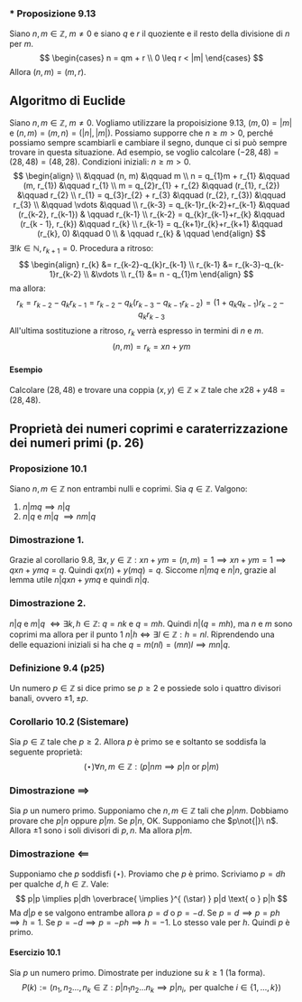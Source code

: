 ### * Proposizione 9.13
Siano $n, m \in \mathbb{Z}$, $m \neq 0$ e siano $q$ e $r$ il quoziente e il resto della divisione di $n$ per $m$.
$$
\begin{cases}
n = qm + r \\
0 \leq r < |m|
\end{cases}
$$
Allora $(n, m) = (m, r)$.

## Algoritmo di Euclide
Siano $n,m \in \mathbb{Z}$, $m \neq 0$. Vogliamo utilizzare la propoisizione 9.13, $(m, 0) = |m|$ e $(n, m)=(m,n)=(|n|, |m|)$.
Possiamo supporre che $n\geq m > 0$, perché possiamo sempre scambiarli e cambiare il segno, dunque ci si può sempre trovare in questa situazione. Ad esempio, se voglio calcolare $(-28, 48) = (28, 48) = (48, 28)$.
Condizioni iniziali: $n \geq m > 0$.
$$
\begin{align} \\
&\qquad (n, m) &\qquad m \\
n = q_{1}m + r_{1} &\qquad (m, r_{1}) &\qquad r_{1} \\
m = q_{2}r_{1} + r_{2} &\qquad (r_{1}, r_{2}) &\qquad r_{2} \\
r_{1} = q_{3}r_{2} + r_{3} &\qquad (r_{2}, r_{3}) &\qquad r_{3}  \\
&\qquad \vdots &\qquad \\
r_{k-3} = q_{k-1}r_{k-2}+r_{k-1} &\qquad (r_{k-2}, r_{k-1}) & \qquad r_{k-1} \\
r_{k-2} = q_{k}r_{k-1}+r_{k} &\qquad (r_{k - 1}, r_{k}) &\qquad r_{k} \\
r_{k-1} = q_{k+1}r_{k}+r_{k+1} &\qquad (r_{k}, 0) &\qquad 0 \\
 & \qquad r_{k} & \qquad
\end{align}
$$
$\exists!k\in \mathbb{N}, r_{k+1} = 0$.
Procedura a ritroso:
$$
\begin{align}
r_{k} &= r_{k-2}-q_{k}r_{k-1} \\
r_{k-1} &= r_{k-3}-q_{k-1}r_{k-2} \\
&\vdots \\
r_{1} &= n - q_{1}m
\end{align}
$$
ma allora:
$$
r_{k} = r_{k-2} - q_{k}r_{k-1} = r_{k-2} - q_{k}(r_{k-3}-q_{k-1}r_{k-2}) = (1 + q_{k}q_{k-1})r_{k-2} -q_{k}r_{k-3}
$$
All'ultima sostituzione a ritroso, $r_{k}$ verrà espresso in termini di $n$ e $m$.
$$
(n,m) = r_{k} = xn + ym
$$
#### Esempio
Calcolare $(28, 48)$ e trovare una coppia $(x, y) \in \mathbb{Z} \times \mathbb{Z}$ tale che $x 28 + y 48= (28,48)$.

## Proprietà dei numeri coprimi e caraterrizzazione dei numeri primi (p. 26)
### Proposizione 10.1
Siano $n, m \in \mathbb{Z}$ non entrambi nulli e coprimi. Sia $q \in \mathbb{Z}$.
Valgono:
1. $n | mq \implies n|q$
2. $n|q$ e $m|q$ $\implies nm|q$

### Dimostrazione 1.
Grazie al corollario 9.8, $\exists x,y \in \mathbb{Z} : xn+ym =(n,m) = 1 \implies xn+ym=1 \implies qxn+ymq = q$.
Quindi $qx(n)+y(mq) = q$. Siccome $n|mq$ e $n|n$, grazie al lemma utile $n|qxn+ymq$ e quindi $n|q$.

### Dimostrazione 2.
$n|q$ e $m|q$ $\Longleftrightarrow \exists k,h \in \mathbb{Z} :$ $q = nk$ e $q = mh$. Quindi $n | (q=mh)$, ma $n$ e $m$ sono coprimi ma allora per il punto 1 $n|h \Longleftrightarrow \exists l\in \mathbb{Z}:h=nl$. Riprendendo una delle equazioni iniziali si ha che $q = m(nl) = (mn)l \implies mn | q$.

### Definizione 9.4 (p25)
Un numero $p \in \mathbb{Z}$ si dice primo se $p \geq 2$ e possiede solo i quattro divisori banali, ovvero $\pm 1, \pm p$.

### Corollario 10.2 (Sistemare)
Sia $p \in \mathbb{Z}$ tale che $p \geq 2$. Allora $p$ è primo se e soltanto se soddisfa la seguente proprietà:
$$
(\star) \forall n,m \in \mathbb{Z}: (p|nm \implies p|n \text{ or } p|m)
$$
### Dimostrazione $\implies$
Sia $p$ un numero primo. Supponiamo che $n,m \in \mathbb{Z}$ tali che $p|nm$. Dobbiamo provare che $p|n$ oppure $p|m$. Se $p|n$, OK. Supponiamo che $p\not{|}\ n$. Allora $\pm 1$ sono i soli divisori di $p, n$. Ma allora $p|m$.

### Dimostrazione $\impliedby$
Supponiamo che $p$ soddisfi $(\star)$. Proviamo che $p$ è primo. Scriviamo $p=dh$ per qualche $d, h \in \mathbb{Z}$. Vale:
$$
p|p \implies p|dh \overbrace{ \implies }^{ (\star) } p|d \text{ o } p|h
$$
Ma $d|p$ e se valgono entrambe allora $p = d$ o $p=-d$. Se $p = d \implies p = ph \implies h = 1$. Se $p = -d \implies p=-ph \implies h = -1$.
Lo stesso vale per $h$. Quindi $p$ è primo.

#### Esercizio 10.1
Sia $p$ un numero primo.
Dimostrate per induzione su $k \geq 1$ (1a forma).
$$
P(k) := (n_{1},n_{2} \dots, n_{k} \in \mathbb{Z}: p|n_{1}n_{2}\dots n_{k} \implies p|n_{i}, \text{ per qualche } i \in \{ 1, \dots, k \})
$$


